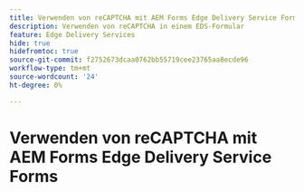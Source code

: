 ```yaml
---
title: Verwenden von reCAPTCHA mit AEM Forms Edge Delivery Service Forms
description: Verwenden von reCAPTCHA in einem EDS-Formular
feature: Edge Delivery Services
hide: true
hidefromtoc: true
source-git-commit: f2752673dcaa0762bb55719cee23765aa8ecde96
workflow-type: tm+mt
source-wordcount: '24'
ht-degree: 0%

---
```



# Verwenden von reCAPTCHA mit AEM Forms Edge Delivery Service Forms

